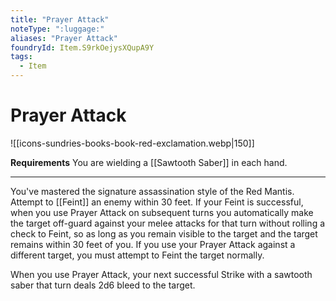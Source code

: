 ```yaml
---
title: "Prayer Attack"
noteType: ":luggage:"
aliases: "Prayer Attack"
foundryId: Item.S9rkOejysXQupA9Y
tags:
  - Item
---
```


# Prayer Attack
![[icons-sundries-books-book-red-exclamation.webp|150]]

**Requirements** You are wielding a [[Sawtooth Saber]] in each hand.

* * *

You've mastered the signature assassination style of the Red Mantis. Attempt to [[Feint]] an enemy within 30 feet. If your Feint is successful, when you use Prayer Attack on subsequent turns you automatically make the target off-guard against your melee attacks for that turn without rolling a check to Feint, so as long as you remain visible to the target and the target remains within 30 feet of you. If you use your Prayer Attack against a different target, you must attempt to Feint the target normally.

When you use Prayer Attack, your next successful Strike with a sawtooth saber that turn deals 2d6 bleed to the target.
